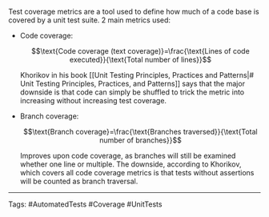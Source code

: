 Test coverage metrics are a tool used to define how much of a code base is covered by a unit test suite. 2 main metrics used:
  * Code coverage:
  
     $$\text{Code coverage (text coverage)}=\frac{\text{Lines of code executed}}{\text{Total number of lines}}$$
     
     Khorikov in his book [[Unit Testing Principles, Practices and Patterns|# Unit Testing Principles, Practices, and Patterns]] says that the major downside is that code can simply be shuffled to trick the metric into increasing without increasing test coverage.
 * Branch coverage:
 
   $$\text{Branch coverage}=\frac{\text{Branches traversed}}{\text{Total number of branches}}$$
   
   Improves upon code coverage, as branches will still be examined whether one line or multiple. The downside, according to Khorikov, which covers all code coverage metrics is that tests without assertions will be counted as branch traversal.
   
---
   
Tags: #AutomatedTests #Coverage #UnitTests